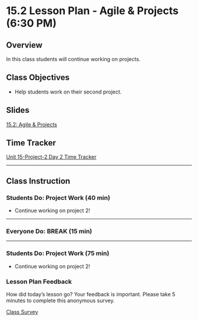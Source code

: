 # 15.2 Lesson Plan - Agile & Projects (6:30 PM)

## Overview

In this class students will continue working on projects.

## Class Objectives

* Help students work on their second project.

## Slides

[15.2: Agile & Projects](https://docs.google.com/presentation/d/1T7rSHI5Jpg6aE0OR7HhiJy4VEKcO8lm2eSwTUj5Wml8/edit?usp=sharing)

## Time Tracker

[Unit 15-Project-2 Day 2 Time Tracker](https://drive.google.com/a/trilogyed.com/file/d/1h9TaBtJmCnxEV7Iprd-UUu0fRw1KbztS/view?usp=sharing)

- - -

## Class Instruction

### Students Do: Project Work (40 min)

* Continue working on project 2!

- - -

### Everyone Do: BREAK (15 min)

- - -

### Students Do: Project Work (75 min)

* Continue working on project 2!

### Lesson Plan Feedback

How did today’s lesson go? Your feedback is important. Please take 5 minutes to complete this anonymous survey.

[Class Survey](https://forms.gle/nYLbt6NZUNJMJ1h38)

